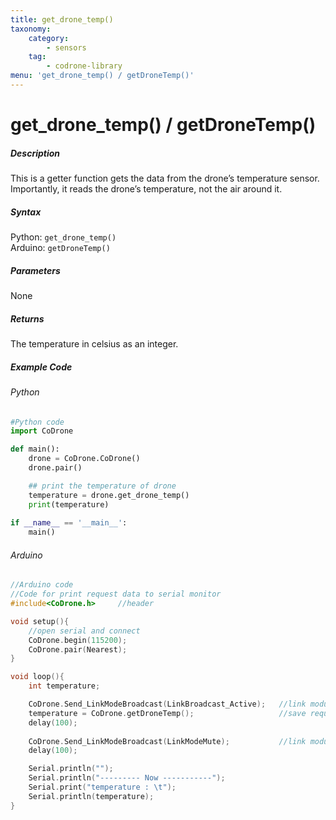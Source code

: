```yaml
---
title: get_drone_temp()
taxonomy:
    category:
        - sensors
    tag:
        - codrone-library
menu: 'get_drone_temp() / getDroneTemp()'
---
```


# get_drone_temp() / getDroneTemp()

##### Description

This is a getter function gets the data from the drone’s temperature sensor.<br/>Importantly, it reads the drone’s temperature, not the air around it.

##### Syntax
Python: ```get_drone_temp()```<br />
Arduino: ```getDroneTemp()```

##### Parameters

None

##### Returns

The temperature in celsius as an integer.

##### Example Code
###### Python
```python
#Python code
import CoDrone

def main():
	drone = CoDrone.CoDrone()
	drone.pair()

	## print the temperature of drone
	temperature = drone.get_drone_temp()
	print(temperature)
	
if __name__ == '__main__':
	main()

```
###### Arduino
```c
//Arduino code
//Code for print request data to serial monitor
#include<CoDrone.h>		//header

void setup(){
	//open serial and connect
	CoDrone.begin(115200);
	CoDrone.pair(Nearest);		
}

void loop(){
	int temperature;

	CoDrone.Send_LinkModeBroadcast(LinkBroadcast_Active);	//link module mode change => Active
	temperature = CoDrone.getDroneTemp();					//save request data
	delay(100);
	    
	CoDrone.Send_LinkModeBroadcast(LinkModeMute);       	//link module mode change => Mute
	delay(100);

	Serial.println("");
	Serial.println("--------- Now -----------");
	Serial.print("temperature : \t");
	Serial.println(temperature);	
}

```
